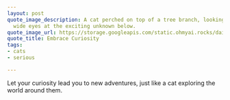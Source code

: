 ```yaml
---
layout: post
quote_image_description: A cat perched on top of a tree branch, looking down with
  wide eyes at the exciting unknown below.
quote_image_url: https://storage.googleapis.com/static.ohmyai.rocks/daily/2024-02-08.jpg
quote_title: Embrace Curiosity
tags:
- cats
- serious

---
```


Let your curiosity lead you to new adventures, just like a cat exploring the world around them.